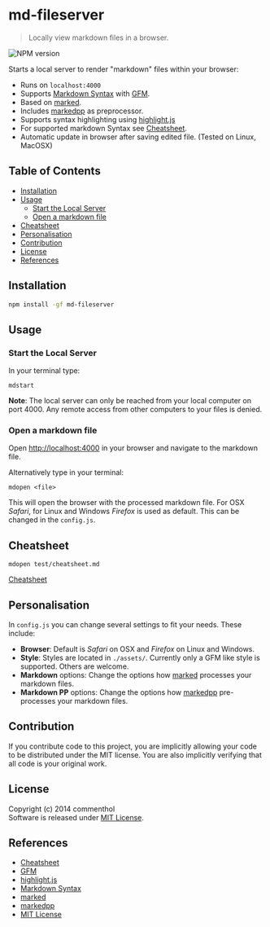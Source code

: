 # md-fileserver

> Locally view markdown files in a browser.

![NPM version](https://badge.fury.io/js/md-fileserver.png)

Starts a local server to render "markdown" files within your browser:

* Runs on `localhost:4000`
* Supports [Markdown Syntax][] with [GFM][].
* Based on [marked][].
* Includes [markedpp][] as preprocessor.
* Supports syntax highlighting using [highlight.js][]
* For supported markdown Syntax see [Cheatsheet][].
* Automatic update in browser after saving edited file. (Tested on Linux, MacOSX)

## Table of Contents

<!-- !toc (minlevel=2 omit="Table of Contents") -->

* [Installation](#installation)
* [Usage](#usage)
  * [Start the Local Server](#start-the-local-server)
  * [Open a markdown file](#open-a-markdown-file)
* [Cheatsheet](#cheatsheet)
* [Personalisation](#personalisation)
* [Contribution](#contribution)
* [License](#license)
* [References](#references)

<!-- toc! -->

## Installation

```bash
npm install -gf md-fileserver
```

## Usage

### Start the Local Server

In your terminal type:

```
mdstart
```

__Note__: The local server can only be reached from your local computer on port 4000. Any remote access from other computers to your files is denied.

### Open a markdown file

Open <http://localhost:4000> in your browser and navigate to the markdown file.

Alternatively type in your terminal:

```
mdopen <file>
```

This will open the browser with the processed markdown file. For OSX _Safari_, for Linux and Windows _Firefox_ is used as default. This can be changed in the `config.js`.


## Cheatsheet

```
mdopen test/cheatsheet.md
```

[Cheatsheet][]

## Personalisation

In `config.js` you can change several settings to fit your needs. These include:

* **Browser**: Default is _Safari_ on OSX and _Firefox_ on Linux and Windows.
* **Style**: Styles are located in `./assets/`. Currently only a GFM like style is supported. Others are welcome.
* **Markdown** options: Change the options how [marked][] processes your markdown files.
* **Markdown PP** options: Change the options how [markedpp][] pre-processes your markdown files.

## Contribution

If you contribute code to this project, you are implicitly allowing your code
to be distributed under the MIT license. You are also implicitly verifying that
all code is your original work.

## License

Copyright (c) 2014 commenthol   
Software is released under [MIT License][].

## References

<!-- !ref -->

* [Cheatsheet][Cheatsheet]
* [GFM][GFM]
* [highlight.js][highlight.js]
* [Markdown Syntax][Markdown Syntax]
* [marked][marked]
* [markedpp][markedpp]
* [MIT License][MIT License]

<!-- ref! -->

[Cheatsheet]: test/cheatsheet.md
[GFM]: https://help.github.com/articles/github-flavored-markdown
[highlight.js]: http://highlightjs.org
[marked]: https://github.com/chjj/marked
[markedpp]: https://github.com/commenthol/markedpp
[Markdown Syntax]: http://daringfireball.net/projects/markdown/syntax
[MIT License]: ./LICENSE



